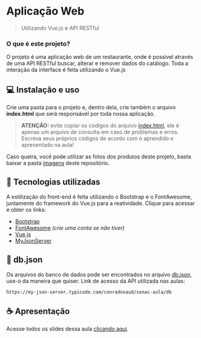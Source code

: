 # Aplicação Web

> Utilizando Vue.js e API RESTful

### O que é este projeto?

O projeto é uma aplicação web de um restaurante, onde é possível através de uma API RESTful buscar, alterar e remover dados do catálogo. Toda a interação da interface é feita utilizando o Vue.js

## 💻 Instalação e uso

Crie uma pasta para o projeto e, dentro dela, crie também o arquivo **index.html** que será responsável por toda nossa aplicação.

> **ATENÇÃO:** evite copiar os códigos do arquivo [index.html](https://github.com/conradosaud/senac-aula/blob/main/index.html), ele é apenas um arquivo de consulta em caso de problemas e erros. Escreva seus próprios códigos de acordo com o aprendido e apresentado na aula!

Caso queira, você pode utilizar as fotos dos produtos deste projeto, basta baixar a pasta [imagens](https://github.com/conradosaud/senac-aula/blob/main/imagens) deste repositório.


## 🔨 Tecnologias utilizadas

A estilização do front-end é feita utilizando o Bootstrap e o FontAwesome, juntamente do framework do Vue.js para a reatividade.
Clique para acessar e obter os links:
* [Bootstrap]( https://getbootstrap.com/docs/5.1/getting-started/introduction/)
* [FontAwesome](https://fontawesome.com/start) _(crie uma conta se não tiver)_
* [Vue.js](https://vuejs.org/v2/guide/)
* [MyJsonServer](https://my-json-server.typicode.com/)

## 📑 db.json

Os arquivos do banco de dados pode ser encontrados no arquivo [db.json](https://github.com/conradosaud/senac-aula/blob/main/db.json), use-o da maneira que quiser.
Link de acesso da API utilizada nas aulas:
```
https://my-json-server.typicode.com/conradosaud/senac-aula/db
```

## ☕ Apresentação

Acesse todos os slides dessa aula [clicando aqui](https://docs.google.com/presentation/d/1hH8856i7OTpF9nPAgZ3Ufr3Uf0_DpGcG3-KxjrQH70E/edit?usp=sharing).

